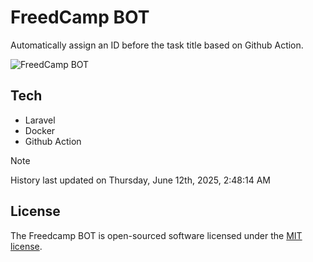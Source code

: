 # FreedCamp BOT

Automatically assign an ID before the task title based on Github Action.

![FreedCamp BOT](https://repository-images.githubusercontent.com/737932867/7d34798b-2680-471c-b089-a78a718d3d6a)

## Tech

- Laravel
- Docker
- Github Action

> [!NOTE]  
> History last updated on Thursday, June 12th, 2025, 2:48:14 AM

## License

The Freedcamp BOT is open-sourced software licensed under the [MIT license](https://opensource.org/licenses/MIT).
